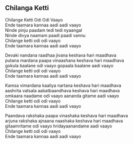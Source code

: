 ## Chilanga Ketti

Chilange Ketti Odi Odi Vaayo  
Ende taamara kannaa aadi aadi vaayo  
Ninde pinju paadam tedi tedi nyaangal  
Ninde divya naamam paadi paadi vannu  
Chilange ketti odi odi vaayo  
Ende taamara kannaa aadi aadi vaayo

Devaki nandana raadhaa jivana keshava hari maadhava  
putana mardana paapa vinaashana keshava hari maadhava  
gokula baalane odi vaayo gopaala baalane aadi vaayo  
Chilange ketti odi odi vaayo  
Ende taamara kannaa aadi aadi vaayo

Kamsa vimardana kaaliya nartana keshava hari maadhava  
aashrita vatsala aabatbaandhava keshava hari maadhava  
omkaara naadame odi vaayo aananda gitame aadi vaayo  
Chilange ketti odi odi vaayo  
Ende taamara kannaa aadi aadi vaayo

Paandava rakshaka paapa vinashaka keshava hari maadhava  
arjuna rakshaka ajnaana naashaka keshava hari maadhava  
gitaamritame odi vaayo hridayaanandame aadi vaayo  
Chilange ketti odi odi vaayo  
Ende taamara kannaa aadi aadi vaayo

